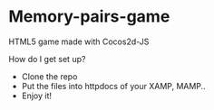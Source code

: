 # Memory-pairs-game
HTML5 game made with Cocos2d-JS


How do I get set up?
* Clone the repo
* Put the files into httpdocs of your XAMP, MAMP..
* Enjoy it!

